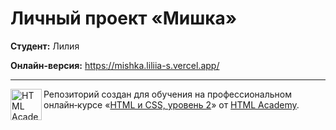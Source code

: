 # Личный проект «Мишка»

**Студент:** Лилия

**Онлайн-версия:** <a href="https://mishka.liliia-s.vercel.app/" target="blank" >https://mishka.liliia-s.vercel.app/</a>

---

<a href="https://htmlacademy.ru/intensive/adaptive"><img align="left" width="50" height="50" alt="HTML Academy" src="https://up.htmlacademy.ru/static/img/intensive/adaptive/logo-for-github-2.png"></a>
Репозиторий создан для обучения на профессиональном онлайн‑курсе «[HTML и CSS, уровень 2](https://htmlacademy.ru/intensive/adaptive)» от [HTML Academy](https://htmlacademy.ru).
